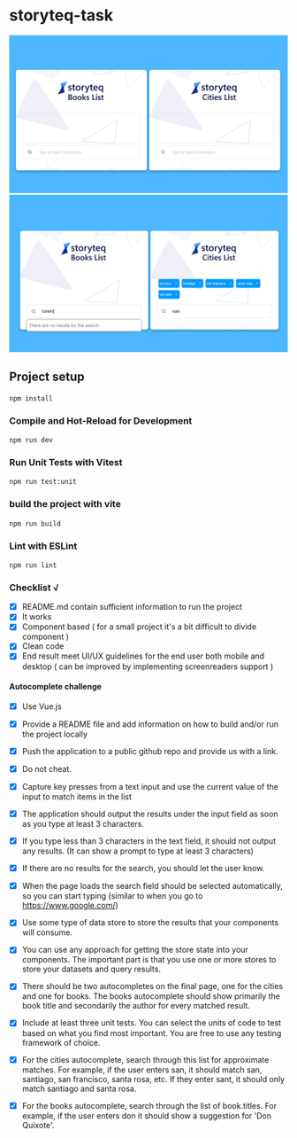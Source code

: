 # storyteq-task
![Text](src/assets/img/StoryTeq%20App.png)
![Text](src/assets/img/storyteq-examples.png)
## Project setup
```
npm install
```
### Compile and Hot-Reload for Development
```
npm run dev
```

### Run Unit Tests with Vitest
```
npm run test:unit
```

### build the project with vite
```
npm run build
```

### Lint with ESLint
```
npm run lint
```


### Checklist √
- [x] README.md contain sufficient information to run the project
- [x] It works
- [x] Component based ( for a small project it's a bit difficult to divide component )
- [x] Clean code
- [x] End result meet UI/UX guidelines for the end user both mobile and desktop ( can be improved by implementing screenreaders support )

#### Autocomplete challenge

- [x] Use Vue.js
- [x] Provide a README file and add information on how to build and/or run the project locally
- [x] Push the application to a public github repo and provide us with a link.
- [x] Do not cheat.
- [x] Capture key presses from a text input and use the current value of the input to match items in the list
- [x] The application should output the results under the input field as soon as you type at least 3 characters.
- [x] If you type less than 3 characters in the text field, it should not output any results. (It can show a prompt to type at least 3 characters)
- [x] If there are no results for the search, you should let the user know.
- [x] When the page loads the search field should be selected automatically, so you can start typing (similar to when you go to https://www.google.com/)
- [x] Use some type of data store to store the results that your components will consume.
- [x] You can use any approach for getting the store state into your components. The important part is that you use one or more stores to store your datasets and query results.
- [x] There should be two autocompletes on the final page, one for the cities and one for books. The books autocomplete should show primarily the book title and secondarily the author for every matched result.
- [x] Include at least three unit tests. You can select the units of code to test based on what you find most important. You are free to use any testing framework of choice.
- [x] For the cities autocomplete, search through this list for approximate matches. For example, if the user enters san, it should match san, santiago, san francisco, santa rosa, etc. If they enter sant, it should only match santiago and santa rosa.
- [x] For the books autocomplete, search through the list of book.titles. For example, if the user enters don it should show a suggestion for 'Don Quixote'.

